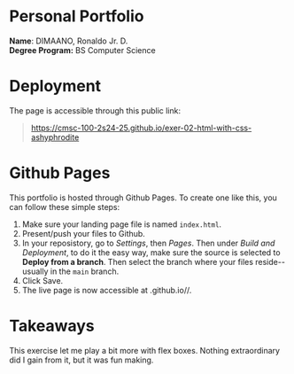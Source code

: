 # Personal Portfolio
**Name**: DIMAANO, Ronaldo Jr. D.<br/>
**Degree Program:** BS Computer Science<br/>

# Deployment
The page is accessible through this public link:<br/>
> https://cmsc-100-2s24-25.github.io/exer-02-html-with-css-ashyphrodite

# Github Pages
This portfolio is hosted through Github Pages. To create one like this, you can follow these simple steps:

1. Make sure your landing page file is named `index.html`.
2. Present/push your files to Github.
3. In your reposistory, go to *Settings*, then *Pages*. Then under *Build and Deployment*, to do it the easy way, make sure the source is selected to **Deploy from a branch**. Then select the branch where your files reside--usually in the `main` branch.
4. Click Save.
5. The live page is now accessible at <your-github-username>.github.io/<repository-name>/.

# Takeaways
This exercise let me play a bit more with flex boxes. Nothing extraordinary did I gain from it, but it was fun making.